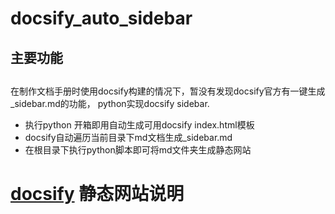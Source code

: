 # docsify_auto_sidebar

## 主要功能

## 

在制作文档手册时使用docsify构建的情况下，暂没有发现docsify官方有一键生成_sidebar.md的功能，
python实现docsify sidebar.

+ 执行python 开箱即用自动生成可用docsify index.html模板
+ docsify自动遍历当前目录下md文档生成_sidebar.md   
+ 在根目录下执行python脚本即可将md文件夹生成静态网站

# [docsify](https://docsify.js.org/#/zh-cn/) 静态网站说明



